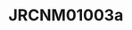 # JRCNM01003a
<a name="material" />
<script type="application/ld+json">

  {
    "@context": "https://schema.org/",
    "@type": "ChemicalSubstance",
    "http://purl.org/dc/terms/conformsTo":
      {
        "@type": "CreativeWork",
        "@id": "https://bioschemas.org/profiles/ChemicalSubstance/0.4-RELEASE/"
      },
    "@id": "https://egonw.github.io/nanowiki/nanowiki373.html#material",
    "name": "JRCNM01003a",
    "sameAs: "http://127.0.0.1/mediawiki/index.php/Special:URIResolver/JRCNM01003a"
  }
</script>

